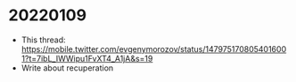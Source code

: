 # 20220109

-   This thread: https://mobile.twitter.com/evgenymorozov/status/1479751708054016001?t=7ibL_IWWipu1FvXT4_A1jA&s=19
-   Write about recuperation

